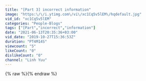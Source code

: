 ```yaml
---
title: "[Part 3] incorrect information"
image: "https:\/\/i.ytimg.com\/vi\/xc1Cq5v5lEM\/hqdefault.jpg"
vid_id: "xc1Cq5v5lEM"
categories: "People-Blogs"
tags: ["[Part","incorrect","information"]
date: "2021-06-13T20:35:36+03:00"
vid_date: "2019-10-27T15:36:53Z"
duration: "PT4M14S"
viewcount: "5"
likeCount: "0"
dislikeCount: "0"
channel: "Linh Yuu"
---
```

{% raw %}{% endraw %}
